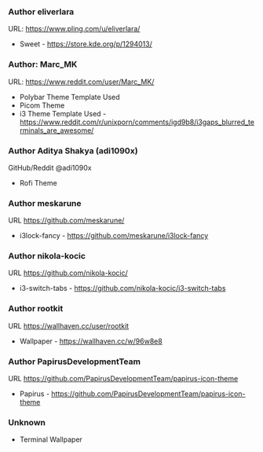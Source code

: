 ### Author eliverlara
URL: https://www.pling.com/u/eliverlara/
* Sweet - https://store.kde.org/p/1294013/

### Author: Marc_MK
URL: https://www.reddit.com/user/Marc_MK/
* Polybar Theme Template Used
* Picom Theme
* i3 Theme Template Used - https://www.reddit.com/r/unixporn/comments/igd9b8/i3gaps_blurred_terminals_are_awesome/


### Author Aditya Shakya (adi1090x)
GitHub/Reddit @adi1090x
* Rofi Theme

### Author meskarune
URL https://github.com/meskarune/
* i3lock-fancy - https://github.com/meskarune/i3lock-fancy

### Author nikola-kocic
URL https://github.com/nikola-kocic/
* i3-switch-tabs - https://github.com/nikola-kocic/i3-switch-tabs

### Author rootkit
URL https://wallhaven.cc/user/rootkit
* Wallpaper - https://wallhaven.cc/w/96w8e8

### Author PapirusDevelopmentTeam
URL https://github.com/PapirusDevelopmentTeam/papirus-icon-theme
* Papirus - https://github.com/PapirusDevelopmentTeam/papirus-icon-theme

### Unknown
* Terminal Wallpaper
